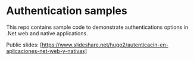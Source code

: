 # Authentication samples

This repo contains sample code to demonstrate authentications options in .Net web and native applications.

Public slides: [https://www.slideshare.net/hugo2/autenticacin-en-aplicaciones-net-web-y-nativas]